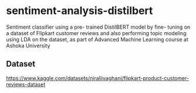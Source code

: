 # sentiment-analysis-distilbert
Sentiment classifier using a pre- trained DistilBERT model by fine- tuning on a dataset of Flipkart customer reviews and also performing topic modeling using LDA on the dataset, as part of Advanced Machine Learning course at Ashoka University

## Dataset 
https://www.kaggle.com/datasets/niraliivaghani/flipkart-product-customer-reviews-dataset
